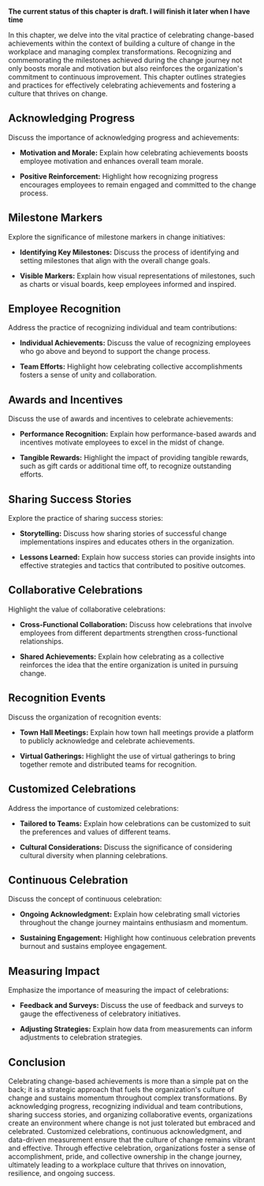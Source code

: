 **The current status of this chapter is draft. I will finish it later when I have time**

In this chapter, we delve into the vital practice of celebrating change-based achievements within the context of building a culture of change in the workplace and managing complex transformations. Recognizing and commemorating the milestones achieved during the change journey not only boosts morale and motivation but also reinforces the organization's commitment to continuous improvement. This chapter outlines strategies and practices for effectively celebrating achievements and fostering a culture that thrives on change.

Acknowledging Progress
----------------------

Discuss the importance of acknowledging progress and achievements:

* **Motivation and Morale:** Explain how celebrating achievements boosts employee motivation and enhances overall team morale.

* **Positive Reinforcement:** Highlight how recognizing progress encourages employees to remain engaged and committed to the change process.

Milestone Markers
-----------------

Explore the significance of milestone markers in change initiatives:

* **Identifying Key Milestones:** Discuss the process of identifying and setting milestones that align with the overall change goals.

* **Visible Markers:** Explain how visual representations of milestones, such as charts or visual boards, keep employees informed and inspired.

Employee Recognition
--------------------

Address the practice of recognizing individual and team contributions:

* **Individual Achievements:** Discuss the value of recognizing employees who go above and beyond to support the change process.

* **Team Efforts:** Highlight how celebrating collective accomplishments fosters a sense of unity and collaboration.

Awards and Incentives
---------------------

Discuss the use of awards and incentives to celebrate achievements:

* **Performance Recognition:** Explain how performance-based awards and incentives motivate employees to excel in the midst of change.

* **Tangible Rewards:** Highlight the impact of providing tangible rewards, such as gift cards or additional time off, to recognize outstanding efforts.

Sharing Success Stories
-----------------------

Explore the practice of sharing success stories:

* **Storytelling:** Discuss how sharing stories of successful change implementations inspires and educates others in the organization.

* **Lessons Learned:** Explain how success stories can provide insights into effective strategies and tactics that contributed to positive outcomes.

Collaborative Celebrations
--------------------------

Highlight the value of collaborative celebrations:

* **Cross-Functional Collaboration:** Discuss how celebrations that involve employees from different departments strengthen cross-functional relationships.

* **Shared Achievements:** Explain how celebrating as a collective reinforces the idea that the entire organization is united in pursuing change.

Recognition Events
------------------

Discuss the organization of recognition events:

* **Town Hall Meetings:** Explain how town hall meetings provide a platform to publicly acknowledge and celebrate achievements.

* **Virtual Gatherings:** Highlight the use of virtual gatherings to bring together remote and distributed teams for recognition.

Customized Celebrations
-----------------------

Address the importance of customized celebrations:

* **Tailored to Teams:** Explain how celebrations can be customized to suit the preferences and values of different teams.

* **Cultural Considerations:** Discuss the significance of considering cultural diversity when planning celebrations.

Continuous Celebration
----------------------

Discuss the concept of continuous celebration:

* **Ongoing Acknowledgment:** Explain how celebrating small victories throughout the change journey maintains enthusiasm and momentum.

* **Sustaining Engagement:** Highlight how continuous celebration prevents burnout and sustains employee engagement.

Measuring Impact
----------------

Emphasize the importance of measuring the impact of celebrations:

* **Feedback and Surveys:** Discuss the use of feedback and surveys to gauge the effectiveness of celebratory initiatives.

* **Adjusting Strategies:** Explain how data from measurements can inform adjustments to celebration strategies.

Conclusion
----------

Celebrating change-based achievements is more than a simple pat on the back; it is a strategic approach that fuels the organization's culture of change and sustains momentum throughout complex transformations. By acknowledging progress, recognizing individual and team contributions, sharing success stories, and organizing collaborative events, organizations create an environment where change is not just tolerated but embraced and celebrated. Customized celebrations, continuous acknowledgment, and data-driven measurement ensure that the culture of change remains vibrant and effective. Through effective celebration, organizations foster a sense of accomplishment, pride, and collective ownership in the change journey, ultimately leading to a workplace culture that thrives on innovation, resilience, and ongoing success.
